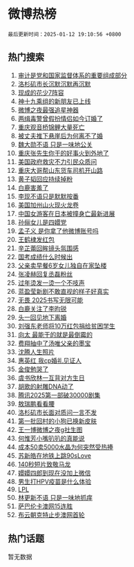 # 微博热榜

`最后更新时间：2025-01-12 19:10:56 +0800`

## 热门搜索

1. [审计是党和国家监督体系的重要组成部分](https://m.weibo.cn/search?containerid=100103type%3D1%26t%3D10%26q%3D%23%E5%AE%A1%E8%AE%A1%E6%98%AF%E5%85%9A%E5%92%8C%E5%9B%BD%E5%AE%B6%E7%9B%91%E7%9D%A3%E4%BD%93%E7%B3%BB%E7%9A%84%E9%87%8D%E8%A6%81%E7%BB%84%E6%88%90%E9%83%A8%E5%88%86%23&stream_entry_id=51&isnewpage=1&extparam=seat%3D1%26q%3D%2523%25E5%25AE%25A1%25E8%25AE%25A1%25E6%2598%25AF%25E5%2585%259A%25E5%2592%258C%25E5%259B%25BD%25E5%25AE%25B6%25E7%259B%2591%25E7%259D%25A3%25E4%25BD%2593%25E7%25B3%25BB%25E7%259A%2584%25E9%2587%258D%25E8%25A6%2581%25E7%25BB%2584%25E6%2588%2590%25E9%2583%25A8%25E5%2588%2586%2523%26cate%3D10103%26pos%3D0%26filter_type%3Drealtimehot%26stream_entry_id%3D51%26c_type%3D51%26dgr%3D0%26display_time%3D1736680255%26pre_seqid%3D17366802552290634497133)
1. [洛杉矶市长沉默沉默再沉默](https://m.weibo.cn/search?containerid=100103type%3D1%26t%3D10%26q%3D%23%E6%B4%9B%E6%9D%89%E7%9F%B6%E5%B8%82%E9%95%BF%E6%B2%89%E9%BB%98%E6%B2%89%E9%BB%98%E5%86%8D%E6%B2%89%E9%BB%98%23&stream_entry_id=31&isnewpage=1&extparam=seat%3D1%26band_rank%3D1%26filter_type%3Drealtimehot%26lcate%3D5001%26c_type%3D31%26q%3D%2523%25E6%25B4%259B%25E6%259D%2589%25E7%259F%25B6%25E5%25B8%2582%25E9%2595%25BF%25E6%25B2%2589%25E9%25BB%2598%25E6%25B2%2589%25E9%25BB%2598%25E5%2586%258D%25E6%25B2%2589%25E9%25BB%2598%2523%26flag%3D2%26pos%3D0%26cate%3D5001%26stream_entry_id%3D31%26realpos%3D1%26dgr%3D0%26display_time%3D1736680255%26pre_seqid%3D17366802552290634497133)
1. [现成的花少7阵容](https://m.weibo.cn/search?containerid=100103type%3D1%26t%3D10%26q%3D%23%E7%8E%B0%E6%88%90%E7%9A%84%E8%8A%B1%E5%B0%917%E9%98%B5%E5%AE%B9%23&stream_entry_id=31&isnewpage=1&extparam=seat%3D1%26band_rank%3D2%26filter_type%3Drealtimehot%26lcate%3D5001%26c_type%3D31%26q%3D%2523%25E7%258E%25B0%25E6%2588%2590%25E7%259A%2584%25E8%258A%25B1%25E5%25B0%25917%25E9%2598%25B5%25E5%25AE%25B9%2523%26flag%3D1%26pos%3D1%26cate%3D5001%26stream_entry_id%3D31%26realpos%3D2%26dgr%3D0%26display_time%3D1736680255%26pre_seqid%3D17366802552290634497133)
1. [神十九乘组的新朋友已上线](https://m.weibo.cn/search?containerid=100103type%3D1%26t%3D10%26q%3D%23%E7%A5%9E%E5%8D%81%E4%B9%9D%E4%B9%98%E7%BB%84%E7%9A%84%E6%96%B0%E6%9C%8B%E5%8F%8B%E5%B7%B2%E4%B8%8A%E7%BA%BF%23&stream_entry_id=31&isnewpage=1&extparam=seat%3D1%26band_rank%3D3%26filter_type%3Drealtimehot%26lcate%3D5001%26c_type%3D31%26q%3D%2523%25E7%25A5%259E%25E5%258D%2581%25E4%25B9%259D%25E4%25B9%2598%25E7%25BB%2584%25E7%259A%2584%25E6%2596%25B0%25E6%259C%258B%25E5%258F%258B%25E5%25B7%25B2%25E4%25B8%258A%25E7%25BA%25BF%2523%26flag%3D1%26pos%3D2%26cate%3D5001%26stream_entry_id%3D31%26realpos%3D3%26dgr%3D0%26display_time%3D1736680255%26pre_seqid%3D17366802552290634497133)
1. [微博之夜最强追星神器](https://m.weibo.cn/search?containerid=100103type%3D1%26t%3D10%26q%3D%23%E5%BE%AE%E5%8D%9A%E4%B9%8B%E5%A4%9C%E6%9C%80%E5%BC%BA%E8%BF%BD%E6%98%9F%E7%A5%9E%E5%99%A8%23&stream_entry_id=31&isnewpage=1&extparam=seat%3D1%26band_rank%3D4%26filter_type%3Drealtimehot%26lcate%3D5001%26c_type%3D31%26q%3D%2523%25E5%25BE%25AE%25E5%258D%259A%25E4%25B9%258B%25E5%25A4%259C%25E6%259C%2580%25E5%25BC%25BA%25E8%25BF%25BD%25E6%2598%259F%25E7%25A5%259E%25E5%2599%25A8%2523%26dgr%3D0%26pos%3D3%26adid%3D272496%26topic_ad%3D1%26stream_entry_id%3D31%26is_ad_pos%3D1%26cate%3D5001%26display_time%3D1736680255%26pre_seqid%3D17366802552290634497133)
1. [两缉毒警曾假扮情侣如今订婚了](https://m.weibo.cn/search?containerid=100103type%3D1%26t%3D10%26q%3D%23%E4%B8%A4%E7%BC%89%E6%AF%92%E8%AD%A6%E6%9B%BE%E5%81%87%E6%89%AE%E6%83%85%E4%BE%A3%E5%A6%82%E4%BB%8A%E8%AE%A2%E5%A9%9A%E4%BA%86%23&stream_entry_id=31&isnewpage=1&extparam=seat%3D1%26band_rank%3D4%26filter_type%3Drealtimehot%26lcate%3D5001%26c_type%3D31%26q%3D%2523%25E4%25B8%25A4%25E7%25BC%2589%25E6%25AF%2592%25E8%25AD%25A6%25E6%259B%25BE%25E5%2581%2587%25E6%2589%25AE%25E6%2583%2585%25E4%25BE%25A3%25E5%25A6%2582%25E4%25BB%258A%25E8%25AE%25A2%25E5%25A9%259A%25E4%25BA%2586%2523%26flag%3D32768%26pos%3D4%26cate%3D5001%26stream_entry_id%3D31%26realpos%3D4%26dgr%3D0%26display_time%3D1736680255%26pre_seqid%3D17366802552290634497133)
1. [重庆观音桥锦鲤大量死亡](https://m.weibo.cn/search?containerid=100103type%3D1%26t%3D10%26q%3D%23%E9%87%8D%E5%BA%86%E8%A7%82%E9%9F%B3%E6%A1%A5%E9%94%A6%E9%B2%A4%E5%A4%A7%E9%87%8F%E6%AD%BB%E4%BA%A1%23&stream_entry_id=31&isnewpage=1&extparam=seat%3D1%26band_rank%3D5%26filter_type%3Drealtimehot%26lcate%3D5001%26c_type%3D31%26q%3D%2523%25E9%2587%258D%25E5%25BA%2586%25E8%25A7%2582%25E9%259F%25B3%25E6%25A1%25A5%25E9%2594%25A6%25E9%25B2%25A4%25E5%25A4%25A7%25E9%2587%258F%25E6%25AD%25BB%25E4%25BA%25A1%2523%26flag%3D0%26pos%3D5%26cate%3D5001%26stream_entry_id%3D31%26realpos%3D5%26dgr%3D0%26display_time%3D1736680255%26pre_seqid%3D17366802552290634497133)
1. [被丈夫推下悬崖后为何离不了婚](https://m.weibo.cn/search?containerid=100103type%3D1%26t%3D10%26q%3D%23%E8%A2%AB%E4%B8%88%E5%A4%AB%E6%8E%A8%E4%B8%8B%E6%82%AC%E5%B4%96%E5%90%8E%E4%B8%BA%E4%BD%95%E7%A6%BB%E4%B8%8D%E4%BA%86%E5%A9%9A%23&stream_entry_id=31&isnewpage=1&extparam=seat%3D1%26band_rank%3D6%26filter_type%3Drealtimehot%26lcate%3D5001%26c_type%3D31%26q%3D%2523%25E8%25A2%25AB%25E4%25B8%2588%25E5%25A4%25AB%25E6%258E%25A8%25E4%25B8%258B%25E6%2582%25AC%25E5%25B4%2596%25E5%2590%258E%25E4%25B8%25BA%25E4%25BD%2595%25E7%25A6%25BB%25E4%25B8%258D%25E4%25BA%2586%25E5%25A9%259A%2523%26flag%3D0%26pos%3D6%26cate%3D5001%26stream_entry_id%3D31%26realpos%3D6%26dgr%3D0%26display_time%3D1736680255%26pre_seqid%3D17366802552290634497133)
1. [魏大勋不语 只是一味地公关](https://m.weibo.cn/search?containerid=100103type%3D1%26t%3D10%26q%3D%E9%AD%8F%E5%A4%A7%E5%8B%8B%E4%B8%8D%E8%AF%AD+%E5%8F%AA%E6%98%AF%E4%B8%80%E5%91%B3%E5%9C%B0%E5%85%AC%E5%85%B3&stream_entry_id=31&isnewpage=1&extparam=seat%3D1%26band_rank%3D7%26filter_type%3Drealtimehot%26lcate%3D5001%26c_type%3D31%26q%3D%25E9%25AD%258F%25E5%25A4%25A7%25E5%258B%258B%25E4%25B8%258D%25E8%25AF%25AD%2520%25E5%258F%25AA%25E6%2598%25AF%25E4%25B8%2580%25E5%2591%25B3%25E5%259C%25B0%25E5%2585%25AC%25E5%2585%25B3%26flag%3D2%26pos%3D7%26cate%3D5001%26stream_entry_id%3D31%26realpos%3D7%26dgr%3D0%26display_time%3D1736680255%26pre_seqid%3D17366802552290634497133)
1. [重庆张先生你干的好事火到外地了](https://m.weibo.cn/search?containerid=100103type%3D1%26t%3D10%26q%3D%23%E9%87%8D%E5%BA%86%E5%BC%A0%E5%85%88%E7%94%9F%E4%BD%A0%E5%B9%B2%E7%9A%84%E5%A5%BD%E4%BA%8B%E7%81%AB%E5%88%B0%E5%A4%96%E5%9C%B0%E4%BA%86%23&stream_entry_id=31&isnewpage=1&extparam=seat%3D1%26band_rank%3D8%26filter_type%3Drealtimehot%26lcate%3D5001%26c_type%3D31%26q%3D%2523%25E9%2587%258D%25E5%25BA%2586%25E5%25BC%25A0%25E5%2585%2588%25E7%2594%259F%25E4%25BD%25A0%25E5%25B9%25B2%25E7%259A%2584%25E5%25A5%25BD%25E4%25BA%258B%25E7%2581%25AB%25E5%2588%25B0%25E5%25A4%2596%25E5%259C%25B0%25E4%25BA%2586%2523%26flag%3D0%26pos%3D8%26cate%3D5001%26stream_entry_id%3D31%26realpos%3D8%26dgr%3D0%26display_time%3D1736680255%26pre_seqid%3D17366802552290634497133)
1. [美国政府救灾不力引民众质问](https://m.weibo.cn/search?containerid=100103type%3D1%26t%3D10%26q%3D%23%E7%BE%8E%E5%9B%BD%E6%94%BF%E5%BA%9C%E6%95%91%E7%81%BE%E4%B8%8D%E5%8A%9B%E5%BC%95%E6%B0%91%E4%BC%97%E8%B4%A8%E9%97%AE%23&stream_entry_id=31&isnewpage=1&extparam=seat%3D1%26band_rank%3D9%26filter_type%3Drealtimehot%26lcate%3D5001%26c_type%3D31%26q%3D%2523%25E7%25BE%258E%25E5%259B%25BD%25E6%2594%25BF%25E5%25BA%259C%25E6%2595%2591%25E7%2581%25BE%25E4%25B8%258D%25E5%258A%259B%25E5%25BC%2595%25E6%25B0%2591%25E4%25BC%2597%25E8%25B4%25A8%25E9%2597%25AE%2523%26flag%3D0%26pos%3D9%26cate%3D5001%26stream_entry_id%3D31%26realpos%3D9%26dgr%3D0%26display_time%3D1736680255%26pre_seqid%3D17366802552290634497133)
1. [重庆大哥帮山东货车司机开山路](https://m.weibo.cn/search?containerid=100103type%3D1%26t%3D10%26q%3D%23%E9%87%8D%E5%BA%86%E5%A4%A7%E5%93%A5%E5%B8%AE%E5%B1%B1%E4%B8%9C%E8%B4%A7%E8%BD%A6%E5%8F%B8%E6%9C%BA%E5%BC%80%E5%B1%B1%E8%B7%AF%23&stream_entry_id=31&isnewpage=1&extparam=seat%3D1%26band_rank%3D10%26filter_type%3Drealtimehot%26lcate%3D5001%26c_type%3D31%26q%3D%2523%25E9%2587%258D%25E5%25BA%2586%25E5%25A4%25A7%25E5%2593%25A5%25E5%25B8%25AE%25E5%25B1%25B1%25E4%25B8%259C%25E8%25B4%25A7%25E8%25BD%25A6%25E5%258F%25B8%25E6%259C%25BA%25E5%25BC%2580%25E5%25B1%25B1%25E8%25B7%25AF%2523%26flag%3D32768%26pos%3D10%26cate%3D5001%26stream_entry_id%3D31%26realpos%3D10%26dgr%3D0%26display_time%3D1736680255%26pre_seqid%3D17366802552290634497133)
1. [黄子韬回应持续掉粉](https://m.weibo.cn/search?containerid=100103type%3D1%26t%3D10%26q%3D%23%E9%BB%84%E5%AD%90%E9%9F%AC%E5%9B%9E%E5%BA%94%E6%8C%81%E7%BB%AD%E6%8E%89%E7%B2%89%23&stream_entry_id=31&isnewpage=1&extparam=seat%3D1%26band_rank%3D11%26filter_type%3Drealtimehot%26lcate%3D5001%26c_type%3D31%26q%3D%2523%25E9%25BB%2584%25E5%25AD%2590%25E9%259F%25AC%25E5%259B%259E%25E5%25BA%2594%25E6%258C%2581%25E7%25BB%25AD%25E6%258E%2589%25E7%25B2%2589%2523%26flag%3D1%26pos%3D11%26cate%3D5001%26stream_entry_id%3D31%26realpos%3D11%26dgr%3D0%26display_time%3D1736680255%26pre_seqid%3D17366802552290634497133)
1. [白鹿害羞了](https://m.weibo.cn/search?containerid=100103type%3D1%26t%3D10%26q%3D%E7%99%BD%E9%B9%BF%E5%AE%B3%E7%BE%9E%E4%BA%86&stream_entry_id=31&isnewpage=1&extparam=seat%3D1%26band_rank%3D12%26filter_type%3Drealtimehot%26lcate%3D5001%26c_type%3D31%26q%3D%25E7%2599%25BD%25E9%25B9%25BF%25E5%25AE%25B3%25E7%25BE%259E%25E4%25BA%2586%26flag%3D1%26pos%3D12%26cate%3D5001%26stream_entry_id%3D31%26realpos%3D12%26dgr%3D0%26display_time%3D1736680255%26pre_seqid%3D17366802552290634497133)
1. [李现不语只是默默按番](https://m.weibo.cn/search?containerid=100103type%3D1%26t%3D10%26q%3D%23%E6%9D%8E%E7%8E%B0%E4%B8%8D%E8%AF%AD%E5%8F%AA%E6%98%AF%E9%BB%98%E9%BB%98%E6%8C%89%E7%95%AA%23&stream_entry_id=31&isnewpage=1&extparam=seat%3D1%26band_rank%3D13%26filter_type%3Drealtimehot%26lcate%3D5001%26c_type%3D31%26q%3D%2523%25E6%259D%258E%25E7%258E%25B0%25E4%25B8%258D%25E8%25AF%25AD%25E5%258F%25AA%25E6%2598%25AF%25E9%25BB%2598%25E9%25BB%2598%25E6%258C%2589%25E7%2595%25AA%2523%26flag%3D0%26pos%3D13%26cate%3D5001%26stream_entry_id%3D31%26realpos%3D13%26dgr%3D0%26display_time%3D1736680255%26pre_seqid%3D17366802552290634497133)
1. [美国加州山火现火龙卷](https://m.weibo.cn/search?containerid=100103type%3D1%26t%3D10%26q%3D%23%E7%BE%8E%E5%9B%BD%E5%8A%A0%E5%B7%9E%E5%B1%B1%E7%81%AB%E7%8E%B0%E7%81%AB%E9%BE%99%E5%8D%B7%23&stream_entry_id=31&isnewpage=1&extparam=seat%3D1%26band_rank%3D14%26filter_type%3Drealtimehot%26lcate%3D5001%26c_type%3D31%26q%3D%2523%25E7%25BE%258E%25E5%259B%25BD%25E5%258A%25A0%25E5%25B7%259E%25E5%25B1%25B1%25E7%2581%25AB%25E7%258E%25B0%25E7%2581%25AB%25E9%25BE%2599%25E5%258D%25B7%2523%26flag%3D0%26pos%3D14%26cate%3D5001%26stream_entry_id%3D31%26realpos%3D14%26dgr%3D0%26display_time%3D1736680255%26pre_seqid%3D17366802552290634497133)
1. [中国女游客在日本被撞身亡最新进展](https://m.weibo.cn/search?containerid=100103type%3D1%26t%3D10%26q%3D%23%E4%B8%AD%E5%9B%BD%E5%A5%B3%E6%B8%B8%E5%AE%A2%E5%9C%A8%E6%97%A5%E6%9C%AC%E8%A2%AB%E6%92%9E%E8%BA%AB%E4%BA%A1%E6%9C%80%E6%96%B0%E8%BF%9B%E5%B1%95%23&stream_entry_id=31&isnewpage=1&extparam=seat%3D1%26band_rank%3D15%26filter_type%3Drealtimehot%26lcate%3D5001%26c_type%3D31%26q%3D%2523%25E4%25B8%25AD%25E5%259B%25BD%25E5%25A5%25B3%25E6%25B8%25B8%25E5%25AE%25A2%25E5%259C%25A8%25E6%2597%25A5%25E6%259C%25AC%25E8%25A2%25AB%25E6%2592%259E%25E8%25BA%25AB%25E4%25BA%25A1%25E6%259C%2580%25E6%2596%25B0%25E8%25BF%259B%25E5%25B1%2595%2523%26flag%3D1%26pos%3D15%26cate%3D5001%26stream_entry_id%3D31%26realpos%3D15%26dgr%3D0%26display_time%3D1736680255%26pre_seqid%3D17366802552290634497133)
1. [孙俪女儿是四嬛党](https://m.weibo.cn/search?containerid=100103type%3D1%26t%3D10%26q%3D%E5%AD%99%E4%BF%AA%E5%A5%B3%E5%84%BF%E6%98%AF%E5%9B%9B%E5%AC%9B%E5%85%9A&stream_entry_id=31&isnewpage=1&extparam=seat%3D1%26band_rank%3D16%26filter_type%3Drealtimehot%26lcate%3D5001%26c_type%3D31%26q%3D%25E5%25AD%2599%25E4%25BF%25AA%25E5%25A5%25B3%25E5%2584%25BF%25E6%2598%25AF%25E5%259B%259B%25E5%25AC%259B%25E5%2585%259A%26flag%3D0%26pos%3D16%26cate%3D5001%26stream_entry_id%3D31%26realpos%3D16%26dgr%3D0%26display_time%3D1736680255%26pre_seqid%3D17366802552290634497133)
1. [孟子义 是你拿了他微博账号吗](https://m.weibo.cn/search?containerid=100103type%3D1%26t%3D10%26q%3D%E5%AD%9F%E5%AD%90%E4%B9%89+%E6%98%AF%E4%BD%A0%E6%8B%BF%E4%BA%86%E4%BB%96%E5%BE%AE%E5%8D%9A%E8%B4%A6%E5%8F%B7%E5%90%97&stream_entry_id=31&isnewpage=1&extparam=seat%3D1%26band_rank%3D17%26filter_type%3Drealtimehot%26lcate%3D5001%26c_type%3D31%26q%3D%25E5%25AD%259F%25E5%25AD%2590%25E4%25B9%2589%2520%25E6%2598%25AF%25E4%25BD%25A0%25E6%258B%25BF%25E4%25BA%2586%25E4%25BB%2596%25E5%25BE%25AE%25E5%258D%259A%25E8%25B4%25A6%25E5%258F%25B7%25E5%2590%2597%26flag%3D2%26pos%3D17%26cate%3D5001%26stream_entry_id%3D31%26realpos%3D17%26dgr%3D0%26display_time%3D1736680255%26pre_seqid%3D17366802552290634497133)
1. [王鹤棣发红包](https://m.weibo.cn/search?containerid=100103type%3D1%26t%3D10%26q%3D%E7%8E%8B%E9%B9%A4%E6%A3%A3%E5%8F%91%E7%BA%A2%E5%8C%85&stream_entry_id=31&isnewpage=1&extparam=seat%3D1%26band_rank%3D18%26filter_type%3Drealtimehot%26lcate%3D5001%26c_type%3D31%26q%3D%25E7%258E%258B%25E9%25B9%25A4%25E6%25A3%25A3%25E5%258F%2591%25E7%25BA%25A2%25E5%258C%2585%26flag%3D1%26pos%3D18%26cate%3D5001%26stream_entry_id%3D31%26realpos%3D18%26dgr%3D0%26display_time%3D1736680255%26pre_seqid%3D17366802552290634497133)
1. [辛芷蕾回眸镜头氛围感](https://m.weibo.cn/search?containerid=100103type%3D1%26t%3D10%26q%3D%23%E8%BE%9B%E8%8A%B7%E8%95%BE%E5%9B%9E%E7%9C%B8%E9%95%9C%E5%A4%B4%E6%B0%9B%E5%9B%B4%E6%84%9F%23&stream_entry_id=31&isnewpage=1&extparam=seat%3D1%26band_rank%3D19%26filter_type%3Drealtimehot%26lcate%3D5001%26c_type%3D31%26q%3D%2523%25E8%25BE%259B%25E8%258A%25B7%25E8%2595%25BE%25E5%259B%259E%25E7%259C%25B8%25E9%2595%259C%25E5%25A4%25B4%25E6%25B0%259B%25E5%259B%25B4%25E6%2584%259F%2523%26flag%3D1%26pos%3D19%26adid%3D272382%26cate%3D5001%26stream_entry_id%3D31%26realpos%3D19%26dgr%3D0%26display_time%3D1736680255%26pre_seqid%3D17366802552290634497133)
1. [国考成绩什么时候出](https://m.weibo.cn/search?containerid=100103type%3D1%26t%3D10%26q%3D%E5%9B%BD%E8%80%83%E6%88%90%E7%BB%A9%E4%BB%80%E4%B9%88%E6%97%B6%E5%80%99%E5%87%BA&stream_entry_id=31&isnewpage=1&extparam=seat%3D1%26band_rank%3D20%26filter_type%3Drealtimehot%26lcate%3D5001%26c_type%3D31%26q%3D%25E5%259B%25BD%25E8%2580%2583%25E6%2588%2590%25E7%25BB%25A9%25E4%25BB%2580%25E4%25B9%2588%25E6%2597%25B6%25E5%2580%2599%25E5%2587%25BA%26flag%3D1%26pos%3D20%26cate%3D5001%26stream_entry_id%3D31%26realpos%3D20%26dgr%3D0%26display_time%3D1736680255%26pre_seqid%3D17366802552290634497133)
1. [父亲卖早餐6岁女儿独自在家坠楼](https://m.weibo.cn/search?containerid=100103type%3D1%26t%3D10%26q%3D%23%E7%88%B6%E4%BA%B2%E5%8D%96%E6%97%A9%E9%A4%906%E5%B2%81%E5%A5%B3%E5%84%BF%E7%8B%AC%E8%87%AA%E5%9C%A8%E5%AE%B6%E5%9D%A0%E6%A5%BC%23&stream_entry_id=31&isnewpage=1&extparam=seat%3D1%26band_rank%3D21%26filter_type%3Drealtimehot%26lcate%3D5001%26c_type%3D31%26q%3D%2523%25E7%2588%25B6%25E4%25BA%25B2%25E5%258D%2596%25E6%2597%25A9%25E9%25A4%25906%25E5%25B2%2581%25E5%25A5%25B3%25E5%2584%25BF%25E7%258B%25AC%25E8%2587%25AA%25E5%259C%25A8%25E5%25AE%25B6%25E5%259D%25A0%25E6%25A5%25BC%2523%26flag%3D1%26pos%3D21%26cate%3D5001%26stream_entry_id%3D31%26realpos%3D21%26dgr%3D0%26display_time%3D1736680255%26pre_seqid%3D17366802552290634497133)
1. [张凌赫回复丞磊粉丝](https://m.weibo.cn/search?containerid=100103type%3D1%26t%3D10%26q%3D%23%E5%BC%A0%E5%87%8C%E8%B5%AB%E5%9B%9E%E5%A4%8D%E4%B8%9E%E7%A3%8A%E7%B2%89%E4%B8%9D%23&stream_entry_id=31&isnewpage=1&extparam=seat%3D1%26band_rank%3D22%26filter_type%3Drealtimehot%26lcate%3D5001%26c_type%3D31%26q%3D%2523%25E5%25BC%25A0%25E5%2587%258C%25E8%25B5%25AB%25E5%259B%259E%25E5%25A4%258D%25E4%25B8%259E%25E7%25A3%258A%25E7%25B2%2589%25E4%25B8%259D%2523%26flag%3D2%26pos%3D22%26cate%3D5001%26stream_entry_id%3D31%26realpos%3D22%26dgr%3D0%26display_time%3D1736680255%26pre_seqid%3D17366802552290634497133)
1. [过年烫发一烫一个不吱声](https://m.weibo.cn/search?containerid=100103type%3D1%26t%3D10%26q%3D%23%E8%BF%87%E5%B9%B4%E7%83%AB%E5%8F%91%E4%B8%80%E7%83%AB%E4%B8%80%E4%B8%AA%E4%B8%8D%E5%90%B1%E5%A3%B0%23&stream_entry_id=31&isnewpage=1&extparam=seat%3D1%26band_rank%3D23%26filter_type%3Drealtimehot%26lcate%3D5001%26c_type%3D31%26q%3D%2523%25E8%25BF%2587%25E5%25B9%25B4%25E7%2583%25AB%25E5%258F%2591%25E4%25B8%2580%25E7%2583%25AB%25E4%25B8%2580%25E4%25B8%25AA%25E4%25B8%258D%25E5%2590%25B1%25E5%25A3%25B0%2523%26flag%3D0%26pos%3D23%26cate%3D5001%26stream_entry_id%3D31%26realpos%3D23%26dgr%3D0%26display_time%3D1736680255%26pre_seqid%3D17366802552290634497133)
1. [蓝盈莹新剧不敢直视的样子好真实](https://m.weibo.cn/search?containerid=100103type%3D1%26t%3D10%26q%3D%E8%93%9D%E7%9B%88%E8%8E%B9%E6%96%B0%E5%89%A7%E4%B8%8D%E6%95%A2%E7%9B%B4%E8%A7%86%E7%9A%84%E6%A0%B7%E5%AD%90%E5%A5%BD%E7%9C%9F%E5%AE%9E&stream_entry_id=31&isnewpage=1&extparam=seat%3D1%26band_rank%3D24%26filter_type%3Drealtimehot%26lcate%3D5001%26c_type%3D31%26q%3D%25E8%2593%259D%25E7%259B%2588%25E8%258E%25B9%25E6%2596%25B0%25E5%2589%25A7%25E4%25B8%258D%25E6%2595%25A2%25E7%259B%25B4%25E8%25A7%2586%25E7%259A%2584%25E6%25A0%25B7%25E5%25AD%2590%25E5%25A5%25BD%25E7%259C%259F%25E5%25AE%259E%26flag%3D1%26pos%3D24%26cate%3D5001%26stream_entry_id%3D31%26realpos%3D24%26dgr%3D0%26display_time%3D1736680255%26pre_seqid%3D17366802552290634497133)
1. [无畏 2025书写无限可能](https://m.weibo.cn/search?containerid=100103type%3D1%26t%3D10%26q%3D%E6%97%A0%E7%95%8F+2025%E4%B9%A6%E5%86%99%E6%97%A0%E9%99%90%E5%8F%AF%E8%83%BD&stream_entry_id=31&isnewpage=1&extparam=seat%3D1%26band_rank%3D25%26filter_type%3Drealtimehot%26lcate%3D5001%26c_type%3D31%26q%3D%25E6%2597%25A0%25E7%2595%258F%25202025%25E4%25B9%25A6%25E5%2586%2599%25E6%2597%25A0%25E9%2599%2590%25E5%258F%25AF%25E8%2583%25BD%26flag%3D1%26pos%3D25%26cate%3D5001%26stream_entry_id%3D31%26realpos%3D25%26dgr%3D0%26display_time%3D1736680255%26pre_seqid%3D17366802552290634497133)
1. [白鹿关注了李昀锐](https://m.weibo.cn/search?containerid=100103type%3D1%26t%3D10%26q%3D%23%E7%99%BD%E9%B9%BF%E5%85%B3%E6%B3%A8%E4%BA%86%E6%9D%8E%E6%98%80%E9%94%90%23&stream_entry_id=31&isnewpage=1&extparam=seat%3D1%26band_rank%3D26%26filter_type%3Drealtimehot%26lcate%3D5001%26c_type%3D31%26q%3D%2523%25E7%2599%25BD%25E9%25B9%25BF%25E5%2585%25B3%25E6%25B3%25A8%25E4%25BA%2586%25E6%259D%258E%25E6%2598%2580%25E9%2594%2590%2523%26flag%3D0%26pos%3D26%26cate%3D5001%26stream_entry_id%3D31%26realpos%3D26%26dgr%3D0%26display_time%3D1736680255%26pre_seqid%3D17366802552290634497133)
1. [头一回见地下离婚](https://m.weibo.cn/search?containerid=100103type%3D1%26t%3D10%26q%3D%E5%A4%B4%E4%B8%80%E5%9B%9E%E8%A7%81%E5%9C%B0%E4%B8%8B%E7%A6%BB%E5%A9%9A&stream_entry_id=31&isnewpage=1&extparam=seat%3D1%26band_rank%3D27%26filter_type%3Drealtimehot%26lcate%3D5001%26c_type%3D31%26q%3D%25E5%25A4%25B4%25E4%25B8%2580%25E5%259B%259E%25E8%25A7%2581%25E5%259C%25B0%25E4%25B8%258B%25E7%25A6%25BB%25E5%25A9%259A%26flag%3D1%26pos%3D27%26cate%3D5001%26stream_entry_id%3D31%26realpos%3D27%26dgr%3D0%26display_time%3D1736680255%26pre_seqid%3D17366802552290634497133)
1. [刘强东老师将10万红包捐给贫困学生](https://m.weibo.cn/search?containerid=100103type%3D1%26t%3D10%26q%3D%23%E5%88%98%E5%BC%BA%E4%B8%9C%E8%80%81%E5%B8%88%E5%B0%8610%E4%B8%87%E7%BA%A2%E5%8C%85%E6%8D%90%E7%BB%99%E8%B4%AB%E5%9B%B0%E5%AD%A6%E7%94%9F%23&stream_entry_id=31&isnewpage=1&extparam=seat%3D1%26band_rank%3D28%26filter_type%3Drealtimehot%26lcate%3D5001%26c_type%3D31%26q%3D%2523%25E5%2588%2598%25E5%25BC%25BA%25E4%25B8%259C%25E8%2580%2581%25E5%25B8%2588%25E5%25B0%258610%25E4%25B8%2587%25E7%25BA%25A2%25E5%258C%2585%25E6%258D%2590%25E7%25BB%2599%25E8%25B4%25AB%25E5%259B%25B0%25E5%25AD%25A6%25E7%2594%259F%2523%26flag%3D1%26pos%3D28%26cate%3D5001%26stream_entry_id%3D31%26realpos%3D28%26dgr%3D0%26display_time%3D1736680255%26pre_seqid%3D17366802552290634497133)
1. [向太 最能干的就是最倒霉的](https://m.weibo.cn/search?containerid=100103type%3D1%26t%3D10%26q%3D%E5%90%91%E5%A4%AA+%E6%9C%80%E8%83%BD%E5%B9%B2%E7%9A%84%E5%B0%B1%E6%98%AF%E6%9C%80%E5%80%92%E9%9C%89%E7%9A%84&stream_entry_id=31&isnewpage=1&extparam=seat%3D1%26band_rank%3D29%26filter_type%3Drealtimehot%26lcate%3D5001%26c_type%3D31%26q%3D%25E5%2590%2591%25E5%25A4%25AA%2520%25E6%259C%2580%25E8%2583%25BD%25E5%25B9%25B2%25E7%259A%2584%25E5%25B0%25B1%25E6%2598%25AF%25E6%259C%2580%25E5%2580%2592%25E9%259C%2589%25E7%259A%2584%26flag%3D0%26pos%3D29%26cate%3D5001%26stream_entry_id%3D31%26realpos%3D29%26dgr%3D0%26display_time%3D1736680255%26pre_seqid%3D17366802552290634497133)
1. [费翔抽中了汤唯父亲的墨宝](https://m.weibo.cn/search?containerid=100103type%3D1%26t%3D10%26q%3D%23%E8%B4%B9%E7%BF%94%E6%8A%BD%E4%B8%AD%E4%BA%86%E6%B1%A4%E5%94%AF%E7%88%B6%E4%BA%B2%E7%9A%84%E5%A2%A8%E5%AE%9D%23&stream_entry_id=31&isnewpage=1&extparam=seat%3D1%26band_rank%3D30%26filter_type%3Drealtimehot%26lcate%3D5001%26c_type%3D31%26q%3D%2523%25E8%25B4%25B9%25E7%25BF%2594%25E6%258A%25BD%25E4%25B8%25AD%25E4%25BA%2586%25E6%25B1%25A4%25E5%2594%25AF%25E7%2588%25B6%25E4%25BA%25B2%25E7%259A%2584%25E5%25A2%25A8%25E5%25AE%259D%2523%26flag%3D0%26pos%3D30%26cate%3D5001%26stream_entry_id%3D31%26realpos%3D30%26dgr%3D0%26display_time%3D1736680255%26pre_seqid%3D17366802552290634497133)
1. [沈腾人生照片](https://m.weibo.cn/search?containerid=100103type%3D1%26t%3D10%26q%3D%23%E6%B2%88%E8%85%BE%E4%BA%BA%E7%94%9F%E7%85%A7%E7%89%87%23&stream_entry_id=31&isnewpage=1&extparam=seat%3D1%26band_rank%3D31%26filter_type%3Drealtimehot%26lcate%3D5001%26c_type%3D31%26q%3D%2523%25E6%25B2%2588%25E8%2585%25BE%25E4%25BA%25BA%25E7%2594%259F%25E7%2585%25A7%25E7%2589%2587%2523%26flag%3D0%26pos%3D31%26cate%3D5001%26stream_entry_id%3D31%26realpos%3D31%26dgr%3D0%26display_time%3D1736680255%26pre_seqid%3D17366802552290634497133)
1. [惠英红 我cp婚礼见证人](https://m.weibo.cn/search?containerid=100103type%3D1%26t%3D10%26q%3D%E6%83%A0%E8%8B%B1%E7%BA%A2+%E6%88%91cp%E5%A9%9A%E7%A4%BC%E8%A7%81%E8%AF%81%E4%BA%BA&stream_entry_id=31&isnewpage=1&extparam=seat%3D1%26band_rank%3D32%26filter_type%3Drealtimehot%26lcate%3D5001%26c_type%3D31%26q%3D%25E6%2583%25A0%25E8%258B%25B1%25E7%25BA%25A2%2520%25E6%2588%2591cp%25E5%25A9%259A%25E7%25A4%25BC%25E8%25A7%2581%25E8%25AF%2581%25E4%25BA%25BA%26flag%3D0%26pos%3D32%26cate%3D5001%26stream_entry_id%3D31%26realpos%3D32%26dgr%3D0%26display_time%3D1736680255%26pre_seqid%3D17366802552290634497133)
1. [金俊勉哭了](https://m.weibo.cn/search?containerid=100103type%3D1%26t%3D10%26q%3D%23%E9%87%91%E4%BF%8A%E5%8B%89%E5%93%AD%E4%BA%86%23&stream_entry_id=31&isnewpage=1&extparam=seat%3D1%26band_rank%3D33%26filter_type%3Drealtimehot%26lcate%3D5001%26c_type%3D31%26q%3D%2523%25E9%2587%2591%25E4%25BF%258A%25E5%258B%2589%25E5%2593%25AD%25E4%25BA%2586%2523%26flag%3D1%26pos%3D33%26cate%3D5001%26stream_entry_id%3D31%26realpos%3D33%26dgr%3D0%26display_time%3D1736680255%26pre_seqid%3D17366802552290634497133)
1. [虞书欣林一互背对方生日](https://m.weibo.cn/search?containerid=100103type%3D1%26t%3D10%26q%3D%23%E8%99%9E%E4%B9%A6%E6%AC%A3%E6%9E%97%E4%B8%80%E4%BA%92%E8%83%8C%E5%AF%B9%E6%96%B9%E7%94%9F%E6%97%A5%23&stream_entry_id=31&isnewpage=1&extparam=seat%3D1%26band_rank%3D34%26filter_type%3Drealtimehot%26lcate%3D5001%26c_type%3D31%26q%3D%2523%25E8%2599%259E%25E4%25B9%25A6%25E6%25AC%25A3%25E6%259E%2597%25E4%25B8%2580%25E4%25BA%2592%25E8%2583%258C%25E5%25AF%25B9%25E6%2596%25B9%25E7%2594%259F%25E6%2597%25A5%2523%26flag%3D1%26pos%3D34%26cate%3D5001%26stream_entry_id%3D31%26realpos%3D34%26dgr%3D0%26display_time%3D1736680255%26pre_seqid%3D17366802552290634497133)
1. [胡歌的射雕DNA动了](https://m.weibo.cn/search?containerid=100103type%3D1%26t%3D10%26q%3D%E8%83%A1%E6%AD%8C%E7%9A%84%E5%B0%84%E9%9B%95DNA%E5%8A%A8%E4%BA%86&stream_entry_id=31&isnewpage=1&extparam=seat%3D1%26band_rank%3D35%26filter_type%3Drealtimehot%26lcate%3D5001%26c_type%3D31%26q%3D%25E8%2583%25A1%25E6%25AD%258C%25E7%259A%2584%25E5%25B0%2584%25E9%259B%2595DNA%25E5%258A%25A8%25E4%25BA%2586%26flag%3D1%26pos%3D35%26cate%3D5001%26stream_entry_id%3D31%26realpos%3D35%26dgr%3D0%26display_time%3D1736680255%26pre_seqid%3D17366802552290634497133)
1. [腾讯2025第一部破30000剧集](https://m.weibo.cn/search?containerid=100103type%3D1%26t%3D10%26q%3D%E8%85%BE%E8%AE%AF2025%E7%AC%AC%E4%B8%80%E9%83%A8%E7%A0%B430000%E5%89%A7%E9%9B%86&stream_entry_id=31&isnewpage=1&extparam=seat%3D1%26band_rank%3D36%26filter_type%3Drealtimehot%26lcate%3D5001%26c_type%3D31%26q%3D%25E8%2585%25BE%25E8%25AE%25AF2025%25E7%25AC%25AC%25E4%25B8%2580%25E9%2583%25A8%25E7%25A0%25B430000%25E5%2589%25A7%25E9%259B%2586%26flag%3D0%26pos%3D36%26cate%3D5001%26stream_entry_id%3D31%26realpos%3D36%26dgr%3D0%26display_time%3D1736680255%26pre_seqid%3D17366802552290634497133)
1. [敖瑞鹏看看腰](https://m.weibo.cn/search?containerid=100103type%3D1%26t%3D10%26q%3D%23%E6%95%96%E7%91%9E%E9%B9%8F%E7%9C%8B%E7%9C%8B%E8%85%B0%23&stream_entry_id=31&isnewpage=1&extparam=seat%3D1%26band_rank%3D37%26filter_type%3Drealtimehot%26lcate%3D5001%26c_type%3D31%26q%3D%2523%25E6%2595%2596%25E7%2591%259E%25E9%25B9%258F%25E7%259C%258B%25E7%259C%258B%25E8%2585%25B0%2523%26flag%3D0%26pos%3D37%26cate%3D5001%26stream_entry_id%3D31%26realpos%3D37%26dgr%3D0%26display_time%3D1736680255%26pre_seqid%3D17366802552290634497133)
1. [洛杉矶市长面对质问一言不发](https://m.weibo.cn/search?containerid=100103type%3D1%26t%3D10%26q%3D%23%E6%B4%9B%E6%9D%89%E7%9F%B6%E5%B8%82%E9%95%BF%E9%9D%A2%E5%AF%B9%E8%B4%A8%E9%97%AE%E4%B8%80%E8%A8%80%E4%B8%8D%E5%8F%91%23&stream_entry_id=31&isnewpage=1&extparam=seat%3D1%26band_rank%3D38%26filter_type%3Drealtimehot%26lcate%3D5001%26c_type%3D31%26q%3D%2523%25E6%25B4%259B%25E6%259D%2589%25E7%259F%25B6%25E5%25B8%2582%25E9%2595%25BF%25E9%259D%25A2%25E5%25AF%25B9%25E8%25B4%25A8%25E9%2597%25AE%25E4%25B8%2580%25E8%25A8%2580%25E4%25B8%258D%25E5%258F%2591%2523%26flag%3D0%26pos%3D38%26cate%3D5001%26stream_entry_id%3D31%26realpos%3D38%26dgr%3D0%26display_time%3D1736680255%26pre_seqid%3D17366802552290634497133)
1. [第一批回村的小狗已换新皮肤](https://m.weibo.cn/search?containerid=100103type%3D1%26t%3D10%26q%3D%23%E7%AC%AC%E4%B8%80%E6%89%B9%E5%9B%9E%E6%9D%91%E7%9A%84%E5%B0%8F%E7%8B%97%E5%B7%B2%E6%8D%A2%E6%96%B0%E7%9A%AE%E8%82%A4%23&stream_entry_id=31&isnewpage=1&extparam=seat%3D1%26band_rank%3D39%26filter_type%3Drealtimehot%26lcate%3D5001%26c_type%3D31%26q%3D%2523%25E7%25AC%25AC%25E4%25B8%2580%25E6%2589%25B9%25E5%259B%259E%25E6%259D%2591%25E7%259A%2584%25E5%25B0%258F%25E7%258B%2597%25E5%25B7%25B2%25E6%258D%25A2%25E6%2596%25B0%25E7%259A%25AE%25E8%2582%25A4%2523%26flag%3D1%26pos%3D39%26cate%3D5001%26stream_entry_id%3D31%26realpos%3D39%26dgr%3D0%26display_time%3D1736680255%26pre_seqid%3D17366802552290634497133)
1. [王一博微博之夜g社生图](https://m.weibo.cn/search?containerid=100103type%3D1%26t%3D10%26q%3D%23%E7%8E%8B%E4%B8%80%E5%8D%9A%E5%BE%AE%E5%8D%9A%E4%B9%8B%E5%A4%9Cg%E7%A4%BE%E7%94%9F%E5%9B%BE%23&stream_entry_id=31&isnewpage=1&extparam=seat%3D1%26band_rank%3D40%26filter_type%3Drealtimehot%26lcate%3D5001%26c_type%3D31%26q%3D%2523%25E7%258E%258B%25E4%25B8%2580%25E5%258D%259A%25E5%25BE%25AE%25E5%258D%259A%25E4%25B9%258B%25E5%25A4%259Cg%25E7%25A4%25BE%25E7%2594%259F%25E5%259B%25BE%2523%26flag%3D1%26pos%3D40%26cate%3D5001%26stream_entry_id%3D31%26realpos%3D40%26dgr%3D0%26display_time%3D1736680255%26pre_seqid%3D17366802552290634497133)
1. [何惟芳小嘴叭叭的真能说](https://m.weibo.cn/search?containerid=100103type%3D1%26t%3D10%26q%3D%E4%BD%95%E6%83%9F%E8%8A%B3%E5%B0%8F%E5%98%B4%E5%8F%AD%E5%8F%AD%E7%9A%84%E7%9C%9F%E8%83%BD%E8%AF%B4&stream_entry_id=31&isnewpage=1&extparam=seat%3D1%26band_rank%3D41%26filter_type%3Drealtimehot%26lcate%3D5001%26c_type%3D31%26q%3D%25E4%25BD%2595%25E6%2583%259F%25E8%258A%25B3%25E5%25B0%258F%25E5%2598%25B4%25E5%258F%25AD%25E5%258F%25AD%25E7%259A%2584%25E7%259C%259F%25E8%2583%25BD%25E8%25AF%25B4%26flag%3D1%26pos%3D41%26cate%3D5001%26stream_entry_id%3D31%26realpos%3D41%26dgr%3D0%26display_time%3D1736680255%26pre_seqid%3D17366802552290634497133)
1. [成本50卖5000水晶为何突然受热捧](https://m.weibo.cn/search?containerid=100103type%3D1%26t%3D10%26q%3D%23%E6%88%90%E6%9C%AC50%E5%8D%965000%E6%B0%B4%E6%99%B6%E4%B8%BA%E4%BD%95%E7%AA%81%E7%84%B6%E5%8F%97%E7%83%AD%E6%8D%A7%23&stream_entry_id=31&isnewpage=1&extparam=seat%3D1%26band_rank%3D42%26filter_type%3Drealtimehot%26lcate%3D5001%26c_type%3D31%26q%3D%2523%25E6%2588%2590%25E6%259C%25AC50%25E5%258D%25965000%25E6%25B0%25B4%25E6%2599%25B6%25E4%25B8%25BA%25E4%25BD%2595%25E7%25AA%2581%25E7%2584%25B6%25E5%258F%2597%25E7%2583%25AD%25E6%258D%25A7%2523%26flag%3D0%26pos%3D42%26cate%3D5001%26stream_entry_id%3D31%26realpos%3D42%26dgr%3D0%26display_time%3D1736680255%26pre_seqid%3D17366802552290634497133)
1. [苏新皓在地铁上跳90sLove](https://m.weibo.cn/search?containerid=100103type%3D1%26t%3D10%26q%3D%23%E8%8B%8F%E6%96%B0%E7%9A%93%E5%9C%A8%E5%9C%B0%E9%93%81%E4%B8%8A%E8%B7%B390sLove%23&stream_entry_id=31&isnewpage=1&extparam=seat%3D1%26band_rank%3D43%26filter_type%3Drealtimehot%26lcate%3D5001%26c_type%3D31%26q%3D%2523%25E8%258B%258F%25E6%2596%25B0%25E7%259A%2593%25E5%259C%25A8%25E5%259C%25B0%25E9%2593%2581%25E4%25B8%258A%25E8%25B7%25B390sLove%2523%26flag%3D0%26pos%3D43%26cate%3D5001%26stream_entry_id%3D31%26realpos%3D43%26dgr%3D0%26display_time%3D1736680255%26pre_seqid%3D17366802552290634497133)
1. [140秒短片致敬马龙](https://m.weibo.cn/search?containerid=100103type%3D1%26t%3D10%26q%3D%23140%E7%A7%92%E7%9F%AD%E7%89%87%E8%87%B4%E6%95%AC%E9%A9%AC%E9%BE%99%23&stream_entry_id=31&isnewpage=1&extparam=seat%3D1%26band_rank%3D44%26filter_type%3Drealtimehot%26lcate%3D5001%26c_type%3D31%26q%3D%2523140%25E7%25A7%2592%25E7%259F%25AD%25E7%2589%2587%25E8%2587%25B4%25E6%2595%25AC%25E9%25A9%25AC%25E9%25BE%2599%2523%26flag%3D1%26pos%3D44%26cate%3D5001%26stream_entry_id%3D31%26realpos%3D44%26dgr%3D0%26display_time%3D1736680255%26pre_seqid%3D17366802552290634497133)
1. [嬛嬛四郎到现在没加上微信](https://m.weibo.cn/search?containerid=100103type%3D1%26t%3D10%26q%3D%E5%AC%9B%E5%AC%9B%E5%9B%9B%E9%83%8E%E5%88%B0%E7%8E%B0%E5%9C%A8%E6%B2%A1%E5%8A%A0%E4%B8%8A%E5%BE%AE%E4%BF%A1&stream_entry_id=31&isnewpage=1&extparam=seat%3D1%26band_rank%3D45%26filter_type%3Drealtimehot%26lcate%3D5001%26c_type%3D31%26q%3D%25E5%25AC%259B%25E5%25AC%259B%25E5%259B%259B%25E9%2583%258E%25E5%2588%25B0%25E7%258E%25B0%25E5%259C%25A8%25E6%25B2%25A1%25E5%258A%25A0%25E4%25B8%258A%25E5%25BE%25AE%25E4%25BF%25A1%26flag%3D1%26pos%3D45%26cate%3D5001%26stream_entry_id%3D31%26realpos%3D45%26dgr%3D0%26display_time%3D1736680255%26pre_seqid%3D17366802552290634497133)
1. [男生打HPV疫苗是什么体验](https://m.weibo.cn/search?containerid=100103type%3D1%26t%3D10%26q%3D%23%E7%94%B7%E7%94%9F%E6%89%93HPV%E7%96%AB%E8%8B%97%E6%98%AF%E4%BB%80%E4%B9%88%E4%BD%93%E9%AA%8C%23&stream_entry_id=31&isnewpage=1&extparam=seat%3D1%26band_rank%3D46%26filter_type%3Drealtimehot%26lcate%3D5001%26c_type%3D31%26q%3D%2523%25E7%2594%25B7%25E7%2594%259F%25E6%2589%2593HPV%25E7%2596%25AB%25E8%258B%2597%25E6%2598%25AF%25E4%25BB%2580%25E4%25B9%2588%25E4%25BD%2593%25E9%25AA%258C%2523%26flag%3D1%26pos%3D46%26adid%3D272517%26cate%3D5001%26stream_entry_id%3D31%26realpos%3D46%26dgr%3D0%26display_time%3D1736680255%26pre_seqid%3D17366802552290634497133)
1. [LPL](https://m.weibo.cn/search?containerid=100103type%3D1%26t%3D10%26q%3DLPL&stream_entry_id=31&isnewpage=1&extparam=seat%3D1%26band_rank%3D47%26filter_type%3Drealtimehot%26lcate%3D5001%26c_type%3D31%26q%3DLPL%26flag%3D1%26pos%3D47%26cate%3D5001%26stream_entry_id%3D31%26realpos%3D47%26dgr%3D0%26display_time%3D1736680255%26pre_seqid%3D17366802552290634497133)
1. [林更新不语 只是一味地抓痒](https://m.weibo.cn/search?containerid=100103type%3D1%26t%3D10%26q%3D%E6%9E%97%E6%9B%B4%E6%96%B0%E4%B8%8D%E8%AF%AD+%E5%8F%AA%E6%98%AF%E4%B8%80%E5%91%B3%E5%9C%B0%E6%8A%93%E7%97%92&stream_entry_id=31&isnewpage=1&extparam=seat%3D1%26band_rank%3D48%26filter_type%3Drealtimehot%26lcate%3D5001%26c_type%3D31%26q%3D%25E6%259E%2597%25E6%259B%25B4%25E6%2596%25B0%25E4%25B8%258D%25E8%25AF%25AD%2520%25E5%258F%25AA%25E6%2598%25AF%25E4%25B8%2580%25E5%2591%25B3%25E5%259C%25B0%25E6%258A%2593%25E7%2597%2592%26flag%3D1%26pos%3D48%26cate%3D5001%26stream_entry_id%3D31%26realpos%3D48%26dgr%3D0%26display_time%3D1736680255%26pre_seqid%3D17366802552290634497133)
1. [萨巴伦卡澳网15连胜](https://m.weibo.cn/search?containerid=100103type%3D1%26t%3D10%26q%3D%E8%90%A8%E5%B7%B4%E4%BC%A6%E5%8D%A1%E6%BE%B3%E7%BD%9115%E8%BF%9E%E8%83%9C&stream_entry_id=31&isnewpage=1&extparam=seat%3D1%26band_rank%3D49%26filter_type%3Drealtimehot%26lcate%3D5001%26c_type%3D31%26q%3D%25E8%2590%25A8%25E5%25B7%25B4%25E4%25BC%25A6%25E5%258D%25A1%25E6%25BE%25B3%25E7%25BD%259115%25E8%25BF%259E%25E8%2583%259C%26flag%3D1%26pos%3D49%26cate%3D5001%26stream_entry_id%3D31%26realpos%3D49%26dgr%3D0%26display_time%3D1736680255%26pre_seqid%3D17366802552290634497133)
1. [布云朝克特止步澳网首轮](https://m.weibo.cn/search?containerid=100103type%3D1%26t%3D10%26q%3D%23%E5%B8%83%E4%BA%91%E6%9C%9D%E5%85%8B%E7%89%B9%E6%AD%A2%E6%AD%A5%E6%BE%B3%E7%BD%91%E9%A6%96%E8%BD%AE%23&stream_entry_id=31&isnewpage=1&extparam=seat%3D1%26band_rank%3D50%26filter_type%3Drealtimehot%26lcate%3D5001%26c_type%3D31%26q%3D%2523%25E5%25B8%2583%25E4%25BA%2591%25E6%259C%259D%25E5%2585%258B%25E7%2589%25B9%25E6%25AD%25A2%25E6%25AD%25A5%25E6%25BE%25B3%25E7%25BD%2591%25E9%25A6%2596%25E8%25BD%25AE%2523%26flag%3D1%26pos%3D50%26cate%3D5001%26stream_entry_id%3D31%26realpos%3D50%26dgr%3D0%26display_time%3D1736680255%26pre_seqid%3D17366802552290634497133)

## 热门话题

暂无数据
